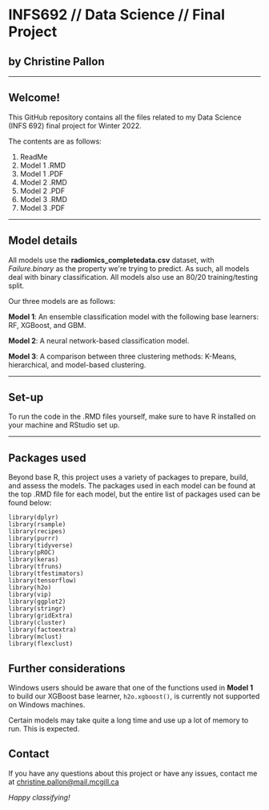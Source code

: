 # **INFS692 // Data Science // Final Project**

## by Christine Pallon

***


## Welcome!


This GitHub repository contains all the files related to my Data Science (INFS 692) final project for Winter 2022.  

The contents are as follows:

1. ReadMe
2. Model 1 .RMD
3. Model 1 .PDF
4. Model 2 .RMD
5. Model 2 .PDF 
6. Model 3 .RMD
7. Model 3 .PDF 

***

## Model details

All models use the **radiomics_completedata.csv** dataset, with *Failure.binary* as the property we're trying to predict. As such, all models deal with binary classification. All models also use an 80/20 training/testing split. 

Our three models are as follows:

**Model 1**: An ensemble classification model with the following base learners: RF, XGBoost, and GBM.

**Model 2**: A neural network-based classification model.

**Model 3**: A comparison between three clustering methods: K-Means, hierarchical, and model-based clustering. 

*** 

## Set-up

To run the code in the .RMD files yourself, make sure to have R installed on your machine and RStudio set up.

***

## Packages used

Beyond base R, this project uses a variety of packages to prepare, build, and assess the models. The packages used in each model can be found at the top .RMD file for each model, but the entire list of packages used can be found below:

`library(dplyr)`     
`library(rsample)`    
`library(recipes)`    
`library(purrr)`     
`library(tidyverse)`  
`library(pROC)`  
`library(keras)`       
`library(tfruns)`       
`library(tfestimators)`  
`library(tensorflow)`   
`library(h2o)`    
`library(vip)`  
`library(ggplot2)`  
`library(stringr)`     
`library(gridExtra)`  
`library(cluster)`   
`library(factoextra)`  
`library(mclust)`  
`library(flexclust)`

## Further considerations

Windows users should be aware that one of the functions used in **Model 1** to build our XGBoost base learner, `h2o.xgboost()`, is currently not supported on Windows machines.

Certain models may take quite a long time and use up a lot of memory to run. This is expected.


## Contact

If you  have any questions about this project or have any issues, contact me at christine.pallon@mail.mcgill.ca

*Happy classifying!* 
